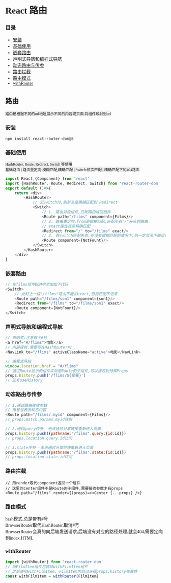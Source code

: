 <style>
	body {
		font-family: consolas !important;
		/* letter-spacing: 0px; */
	}
	small {
		display: block;
		width: fit-content;
		background-color: #eee;
	}
</style>
<!-- 
 作者: 2212617280@qq.com
 日期: 2022-3-15
 -->
# React 路由

### 目录
* [安装](#安装)
* [基础使用](#基础使用)
* [嵌套路由](#嵌套路由)
* [声明式导航和编程式导航](#声明式导航和编程式导航)
* [动态路由与传参](#动态路由与传参)
* [路由拦截](#路由拦截)
* [路由模式](#路由模式)
* [withRouter](#withrouter)

## 路由
<small>路由是根据不同的url地址展示不同的内容或页面.将组件映射到url</small>

### 安装
```
npm install react-router-dom@5
```

### 基础使用
<small>HashRouter, Route, Redirect, Switch 等使用</small>
<small>基础路由 | 路由重定向:模糊匹配,精确匹配 | Switch:依次匹配 | 精确匹配下的404路由</small>
```js
import React,{Component} from 'react'
import {HashRouter, Route, Redirect, Switch} from 'react-router-dom'
export default ()=>{
	return <div>
		<HashRouter>
			// 无Switch时,刷新总是模糊匹配到 Redirect
			<Switch>
				// 1. 路由对应组件,匹配路由返回组件
				<Route path="/films" component={Films}/>
				// 2. 路由重定向,from是模糊匹配,匹配所有"/"开头的路由	
				// exact属性表示精确匹配
				<Redirect from="/" to="/films" exact/>
				// 3. 若switch匹配失败,在没有模糊匹配的情况下,则一定显示下面组件				
				<Route component={NotFount}/>
			</Switch>
		</HashRouter>
	</div>
}
```

### 嵌套路由
```js
// 在films组件DOM中添加如下代码
<Switch>
	// 此时上一级"/films"路由不能加exact,否则匹配不进来
	<Route path="/films/son1" component={son1}/>
	<Redirect from="/films" to="/films/son1" exact/>		
	<Route component={NotFount}/>
</Switch>
```

### 声明式导航和编程式导航
```js
// 声明式:注意有个#号
<a href="#/flims">电影</a>
// 内部提供,需要写在HashRouter内
<NavLink to="/flims" activeClassName="active">电影</NavLink>

// 编程式导航
window.location.href = "#/flims"
// 通过Route显示的组件实际是Route的子组件,可以接收到特殊Props
props.history.push('/flims/${变量}')
// 还有useHistory
```

### 动态路由与传参
```js
// 1.通过路由接收参数
// 用冒号表示动态内容
<Route path="/films/:myid" component={Films}/>
// props.match.params.myid获取

// 2.通过query传参--无法通过分享链接重新进入页面
props.history.push({pathname:"/films",query:{id:id}})
// props.location.query.id访问

// 3.state传参--无法通过分享链接重新进入页面
props.history.push({pathname:"/films",state:{id:id}})
// props.location.state.id访问
```

### 路由拦截
	// 用render取代component返回一个组件
	// 这里的Center组件不是Route的子组件,需要接收参数才有props
	<Route path="/films" render={(props)=><Center {...props} />} 

### 路由模式
hash模式,总是带有#号   
BrowserRouter取代HashRouter,取消#号   
BrowserRouter会真的向后端发送请求,后端没有对应的路径处理,就会404,需要定向到index.HTML

### withRouter
```js
import {withRouter} from 'react-router-dom'
// 将FilmItem组件包装成withFilmItem组件
// 之后使用withFilmItem, FilmItem内自动获得props.history等属性
const withFilmItem = withRouter(FilmItem)
```
